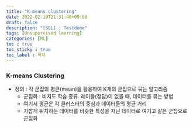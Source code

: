 ```yaml
---
title: "K-means clustering"
date: 2022-02-10T21:31:46+09:00
draft: false
description: "[SQL] : Testdome"
tags: [Unsupervised learning]
categories: [ML]
toc : true
toc_sticky : true
toc_label : 목차
---
```


### K-means Clustering </br>

* 정의 : 각 군집의 평균(mean)을 활용하여 K개의 군집으로 묶는 알고리즘 
  * 군집화 : 비지도 학습 종류. 레이블(정답)이 없을 때, 데이터를 묶는 방법
  * 여기서 평균은 각 클러스터의 중심과 데이터들의 평균 거리
  * 가깝게 위치하는 데이터를 비슷한 특성을 지닌 데이터로 여기고 같은 군집으로 군집화

